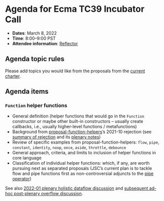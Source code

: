 # Agenda for Ecma TC39 Incubator Call

- **Dates**: March 8, 2022
- **Time**: 8:00–9:00 PST
- **Attendee information**: [Reflector](https://github.com/tc39/Reflector/issues/421)

## Agenda topic rules

Please add topics you would like from the proposals from the [current charter](https://github.com/tc39/incubator-agendas/issues/22).

## Agenda items
### `Function` helper functions
- General definition (helper functions that would go in the `Function` constructor or maybe other built-in constructors – usually create callbacks, i.e., usually higher-level functions / metafunctions)
- Background from [proposal-function-helpers](https://github.com/tc39/proposal-function-helpers)’s 2021-10 rejection (see [summary of rejection](https://github.com/tc39-transfer/proposal-function-helpers/issues/17#issuecomment-953814353) and its [plenary notes](https://github.com/tc39/notes/blob/main/meetings/2021-10/oct-28.md#function-helpers))
- Review of specific examples from proposal-function-helpers: `flow`, `pipe`, `constant`, `identity`, `noop`, `once`, `aside`, `throttle`, `debounce`
- General approach, criteria, and limits to inclusion of helper functions in core language
- Classification of individual helper functions: which, if any, are worth pursuing next as separated proposals (JSC’s current plan is to tackle flow and pipe functions first as non-controversial adjuncts to the [pipe operator]())

See also [2022-01 plenary holistic dataflow discussion](https://github.com/tc39/notes/blob/main/meetings/2022-01/jan-26.md#holistic-discussion-of-tc39-dataflow-proposals) and [subsequent ad-hoc post-plenary overflow discussion](https://github.com/tc39/incubator-agendas/blob/master/notes/2022/01-27.md).
